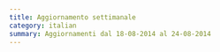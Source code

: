 ```yaml
---
title: Aggiornamento settimanale
category: italian
summary: Aggiornamenti dal 18-08-2014 al 24-08-2014
---
```


